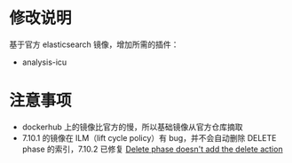 # 修改说明
基于官方 elasticsearch 镜像，增加所需的插件： 
- analysis-icu

# 注意事项
- dockerhub 上的镜像比官方的慢，所以基础镜像从官方仓库摘取
- 7.10.1 的镜像在 ILM（lift cycle policy）有 bug，并不会自动删除 DELETE phase 的索引，7.10.2 已修复 [Delete phase doesn't add the delete action](https://github.com/elastic/kibana/issues/84442)


